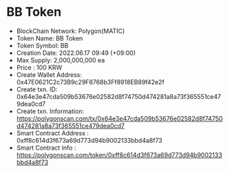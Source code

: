 # BB Token 

* BlockChain Network: Polygon(MATIC)
* Token Name: BB Token
* Token Symbol: BB
* Creation Date: 2022.06.17 09:49 (+09:00)
* Max Supply: 2,000,000,000 ea
* Price : 100 KRW
* Create Wallet Address: 0x47E0621C2c73B9c29F8768b3Ff8918EB89f42e2f
* Create txn. ID:  0x64e3e47cda509b53676e02582d8f74750d474281a8a73f365551ce479dea0cd7
* Create txn. Information: https://polygonscan.com/tx/0x64e3e47cda509b53676e02582d8f74750d474281a8a73f365551ce479dea0cd7
* Smart Contract Address : 0xff8c614d3f673a69d773d94b9002133bbd4a8f73
* Smart Contract Info : https://polygonscan.com/token/0xff8c614d3f673a69d773d94b9002133bbd4a8f73

